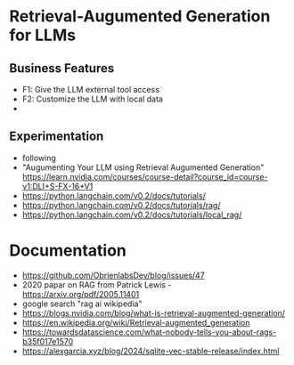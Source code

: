 # Retrieval-Augumented Generation for LLMs
## Business Features
- F1: Give the LLM external tool access
- F2: Customize the LLM with local data
- 
## Experimentation
- following 
- "Augumenting Your LLM using Retrieval Augumented Generation" https://learn.nvidia.com/courses/course-detail?course_id=course-v1:DLI+S-FX-16+V1
- https://python.langchain.com/v0.2/docs/tutorials/
- https://python.langchain.com/v0.2/docs/tutorials/rag/
- https://python.langchain.com/v0.2/docs/tutorials/local_rag/


# Documentation
- https://github.com/ObrienlabsDev/blog/issues/47
- 2020 papar on RAG from Patrick Lewis - https://arxiv.org/pdf/2005.11401
- google search "rag ai wikipedia"
- https://blogs.nvidia.com/blog/what-is-retrieval-augmented-generation/
- https://en.wikipedia.org/wiki/Retrieval-augmented_generation
- https://towardsdatascience.com/what-nobody-tells-you-about-rags-b35f017e1570
- https://alexgarcia.xyz/blog/2024/sqlite-vec-stable-release/index.html
